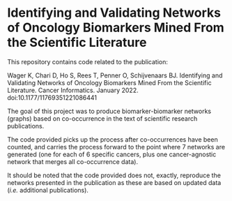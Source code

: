 # Identifying and Validating Networks of Oncology Biomarkers Mined From the Scientific Literature

This repository contains code related to the publication:

Wager K, Chari D, Ho S, Rees T, Penner O, Schijvenaars BJ. Identifying and Validating Networks of Oncology Biomarkers Mined From the Scientific Literature. Cancer Informatics. January 2022. doi:10.1177/11769351221086441

The goal of this project was to produce biomarker-biomarker networks (graphs) based on co-occurrence in the text of scientific research publications.

The code provided picks up the process after co-occurrences have been counted, and carries the process forward to the point where 7 networks are generated (one for each of 6 specific cancers, plus one cancer-agnostic network that merges all co-occurrence data).

It should be noted that the code provided does not, exactly, reproduce the networks presented in the publication as these are based on updated data (*i.e.* additional publications).